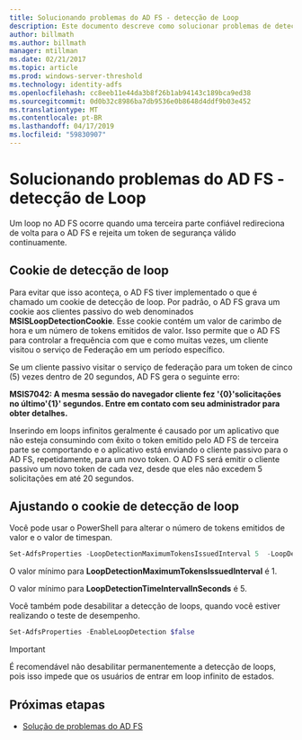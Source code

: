```yaml
---
title: Solucionando problemas do AD FS - detecção de Loop
description: Este documento descreve como solucionar problemas de detecção de loop
author: billmath
ms.author: billmath
manager: mtillman
ms.date: 02/21/2017
ms.topic: article
ms.prod: windows-server-threshold
ms.technology: identity-adfs
ms.openlocfilehash: cc8eeb11e44da3b8f26b1ab94143c189bca9ed38
ms.sourcegitcommit: 0d0b32c8986ba7db9536e0b8648d4ddf9b03e452
ms.translationtype: MT
ms.contentlocale: pt-BR
ms.lasthandoff: 04/17/2019
ms.locfileid: "59830907"
---
```

# <a name="ad-fs-troubleshooting---loop-detection"></a>Solucionando problemas do AD FS - detecção de Loop 
 
Um loop no AD FS ocorre quando uma terceira parte confiável redireciona de volta para o AD FS e rejeita um token de segurança válido continuamente.

## <a name="loop-detection-cookie"></a>Cookie de detecção de loop
Para evitar que isso aconteça, o AD FS tiver implementado o que é chamado um cookie de detecção de loop. Por padrão, o AD FS grava um cookie aos clientes passivo do web denominados **MSISLoopDetectionCookie**. Esse cookie contém um valor de carimbo de hora e um número de tokens emitidos de valor.  Isso permite que o AD FS para controlar a frequência com que e como muitas vezes, um cliente visitou o serviço de Federação em um período específico.

Se um cliente passivo visitar o serviço de federação para um token de cinco (5) vezes dentro de 20 segundos, AD FS gera o seguinte erro:

**MSIS7042: A mesma sessão do navegador cliente fez '{0}'solicitações no último'{1}' segundos. Entre em contato com seu administrador para obter detalhes.**

Inserindo em loops infinitos geralmente é causado por um aplicativo que não esteja consumindo com êxito o token emitido pelo AD FS de terceira parte se comportando e o aplicativo está enviando o cliente passivo para o AD FS, repetidamente, para um novo token.  O AD FS será emitir o cliente passivo um novo token de cada vez, desde que eles não excedem 5 solicitações em até 20 segundos. 

## <a name="adjusting-the-loop-detection-cookie"></a>Ajustando o cookie de detecção de loop
Você pode usar o PowerShell para alterar o número de tokens emitidos de valor e o valor de timespan.

```powershell
Set-AdfsProperties -LoopDetectionMaximumTokensIssuedInterval 5  -LoopDetectionTimeIntervalInSeconds 20
```
O valor mínimo para **LoopDetectionMaximumTokensIssuedInterval** é 1.

O valor mínimo para **LoopDetectionTimeIntervalInSeconds** é 5.

Você também pode desabilitar a detecção de loops, quando você estiver realizando o teste de desempenho.

```powershell
Set-AdfsProperties -EnableLoopDetection $false
```

>[!IMPORTANT]
>É recomendável não desabilitar permanentemente a detecção de loops, pois isso impede que os usuários de entrar em loop infinito de estados.


## <a name="next-steps"></a>Próximas etapas

- [Solução de problemas do AD FS](ad-fs-tshoot-overview.md)



